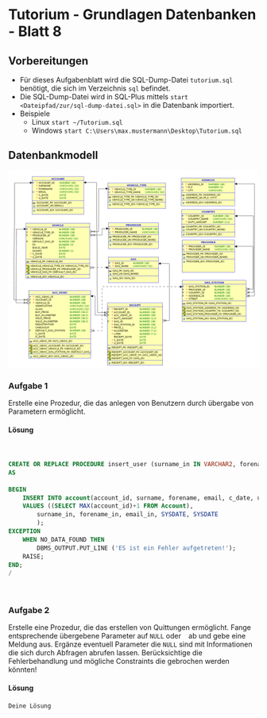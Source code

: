 # Tutorium - Grundlagen Datenbanken - Blatt 8

## Vorbereitungen
* Für dieses Aufgabenblatt wird die SQL-Dump-Datei `tutorium.sql` benötigt, die sich im Verzeichnis `sql` befindet.
* Die SQL-Dump-Datei wird in SQL-Plus mittels `start <Dateipfad/zur/sql-dump-datei.sql>` in die Datenbank importiert.
* Beispiele
  * Linux `start ~/Tutorium.sql`
  * Windows `start C:\Users\max.mustermann\Desktop\Tutorium.sql`

## Datenbankmodell
![Datenbankmodell](./img/datamodler_schema.png)

### Aufgabe 1
Erstelle eine Prozedur, die das anlegen von Benutzern durch übergabe von Parametern ermöglicht.

#### Lösung
```sql


CREATE OR REPLACE PROCEDURE insert_user (surname_in IN VARCHAR2, forename_in IN VARCHAR2, email_in IN VARCHAR2)
AS

BEGIN 
	INSERT INTO account(account_id, surname, forename, email, c_date, u_date)
	VALUES ((SELECT MAX(account_id)+1 FROM Account),
		surname_in, forename_in, email_in, SYSDATE, SYSDATE	
		);
EXCEPTION
	WHEN NO_DATA_FOUND THEN
		DBMS_OUTPUT.PUT_LINE ('ES ist ein Fehler aufgetreten!');
	RAISE;
END;
/




```

### Aufgabe 2
Erstelle eine Prozedur, die das erstellen von Quittungen ermöglicht.  Fange entsprechende übergebene Parameter auf `NULL` oder ` ` ab und gebe eine Meldung aus. Ergänze eventuell Parameter die `NULL` sind mit Informationen die sich durch Abfragen abrufen lassen. Berücksichtige die Fehlerbehandlung und mögliche Constraints die gebrochen werden könnten!

#### Lösung
```sql
Deine Lösung
```

